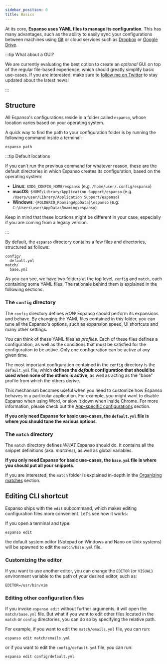 ```yaml
---
sidebar_position: 0
title: Basics
---
```


At its core, **Espanso uses YAML files to manage its configuration**. 
This has many advantages, such as the ability to easily sync your
configurations between machines using [Git](https://git-scm.com/) or cloud services
such as [Dropbox](https://www.dropbox.com/) or [Google Drive](https://www.google.com/drive/).

:::tip What about a GUI?

We are currently evaluating the best option to create an _optional_ GUI on top of
the regular file-based experience, which should greatly simplify basic use-cases.
If you are interested, make sure to [follow me on Twitter](https://twitter.com/terzi_federico)
to stay updated about the latest news!

:::

## Structure

All Espanso's configurations reside in a folder called `espanso`, whose location varies based on your operating system.

A quick way to find the path to your configuration folder is by running the following command inside a terminal:

```
espanso path
```

:::tip Default locations

If you can't run the previous command for whatever reason, these are the default directories in 
which Espanso creates its configuration, based on the operating system:

* **Linux**: `$XDG_CONFIG_HOME/espanso` (e.g. `/home/user/.config/espanso`)
* **macOS**: `$HOME/Library/Application Support/espanso` (e.g. `/Users/user/Library/Application Support/espanso`)
* **Windows**: `{FOLDERID_RoamingAppData}\espanso` (e.g. `C:\Users\user\AppData\Roaming\espanso`)

Keep in mind that these locations might be different in your case, especially if you are coming from a legacy version.

:::

By default, the `espanso` directory contains a few files and directories, structured as follows:

```
config/
  default.yml
match/
  base.yml
```

As you can see, we have two folders at the top level, `config` and `match`, each containing some YAML files.
The rationale behind them is explained in the following sections.

### The `config` directory

The `config` directory defines _HOW_ Espanso should perform its expansions and behave.
By changing the YAML files contained in this folder, you can tune all the Espanso's options,
such as expansion speed, UI shortcuts and many other settings.

You can think of these YAML files as _profiles_. Each of these files defines
a configuration, as well as the conditions that must be satisfied for the configuration to be active.
Only one configuration can be active at any given time.

The most important configuration contained in the `config` directory is the `default.yml` file,
which **defines the _default_ configuration that should be used when none of the others is active**,
as well as acting as the "base" profile from which the others derive.

This mechanism becomes useful when you need to customize how Espanso behaves in a
particular application. For example, you might want to disable Espanso when using Word, or 
slow it down when inside Chrome. 
For more information, please check out the [App-specific configurations](../app-specific-configurations)
section.

**If you only need Espanso for basic use-cases, the `default.yml` file is where you should tune
the various options**.

### The `match` directory

The `match` directory defines _WHAT_ Espanso should do. 
It contains all the snippet definitions (aka. _matches_), as well as global variables.

**If you only need Espanso for basic use-cases, the `base.yml` file is where you should
put all your snippets**.

If you are interested, the `match` folder is explained in-depth in the [Organizing matches](../../matches/organizing-matches)
section.

## Editing CLI shortcut

Espanso ships with the `edit` subcommand, which makes editing configuration files more convenient. Let's see how it works:

If you open a terminal and type:

```
espanso edit
```

the default system editor (Notepad on Windows and Nano on Unix systems) will be spawned to edit the `match/base.yml` file.

### Customizing the editor

If you want to use another editor, you can change the `EDITOR` (or `VISUAL`)
environment variable to the path of your desired editor, such as:

```
EDITOR=/usr/bin/vim
```

### Editing other configuration files 

If you invoke `espanso edit` without further arguments, it will open the `match/base.yml` file. 
But what if you want to edit other files located in the `match` or `config` directories,
you can do so by specifying the relative path.

For example, if you want to edit the `match/emails.yml` file, you can run:

```
espanso edit match/emails.yml 
```

or if you want to edit the `config/default.yml` file, you can run:

```
espanso edit config/default.yml
```
